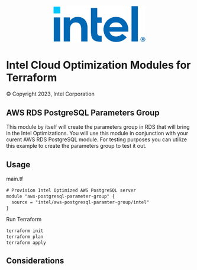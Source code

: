 <p align="center">
  <img src="https://github.com/intel/terraform-intel-aws-postgresql-parameter-group/blob/main/images/logo-classicblue-800px.png?raw=true" alt="Intel Logo" width="250"/>
</p>

# Intel Cloud Optimization Modules for Terraform

© Copyright 2023, Intel Corporation

## AWS RDS PostgreSQL Parameters Group

This module by itself will create the parameters group in RDS that will bring in the Intel Optimizations.  You will use this module in conjunction with your curent AWS RDS PostgreSQL module.    For testing purposes you can utilize this example to create the parameters group to test it out.   

## Usage

main.tf
```hcl
# Provision Intel Optimized AWS PostgreSQL server
module "aws-postgresql-parameter-group" {
  source = "intel/aws-postgresql-paramter-group/intel"
}
```

Run Terraform

```hcl
terraform init  
terraform plan
terraform apply 
```

## Considerations
